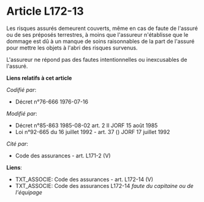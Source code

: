# Article L172-13

Les risques assurés demeurent couverts, même en cas de faute de l'assuré ou de ses préposés terrestres, à moins que
l'assureur n'établisse que le dommage est dû à un manque de soins raisonnables de la part de l'assuré pour mettre les objets
à l'abri des risques survenus.

L'assureur ne répond pas des fautes intentionnelles ou inexcusables de l'assuré.

**Liens relatifs à cet article**

_Codifié par_:

  - Décret n°76-666 1976-07-16

_Modifié par_:

  - Décret n°85-863 1985-08-02 art. 2 II JORF 15 août 1985
  - Loi n°92-665 du 16 juillet 1992 - art. 37 () JORF 17 juillet 1992

_Cité par_:

  - Code des assurances - art. L171-2 (V)

**Liens**:

  - TXT_ASSOCIE: Code des assurances - art. L172-14 (V)
  - TXT_ASSOCIE: Code des assurances L172-14 *faute du capitaine ou de l'équipage*
